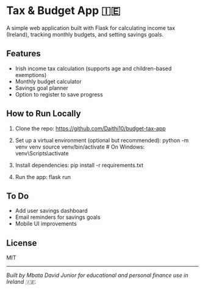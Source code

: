 # Tax & Budget App 🇮🇪

A simple web application built with Flask for calculating income tax (Ireland), tracking monthly budgets, and setting savings goals.

## Features

- Irish income tax calculation (supports age and children-based exemptions)
- Monthly budget calculator
- Savings goal planner
- Option to register to save progress

## How to Run Locally

1. Clone the repo:
https://github.com/Daithi10/budget-tax-app


2. Set up a virtual environment (optional but recommended):
python -m venv venv
source venv/bin/activate # On Windows: venv\Scripts\activate


3. Install dependencies:
pip install -r requirements.txt


4. Run the app:
flask run


## To Do

- Add user savings dashboard
- Email reminders for savings goals
- Mobile UI improvements

## License

MIT

---

*Built by Mbata David Junior for educational and personal finance use in Ireland 🇮🇪.*
